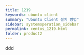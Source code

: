 ```yaml
---
title: 1219
keywords: ubuntu client
summary: "Ubuntu Client 설치 방법"
sidebar: systemoperation_sidebar
permalink: centos_1219.html
folder: product2
---
```



ddd
